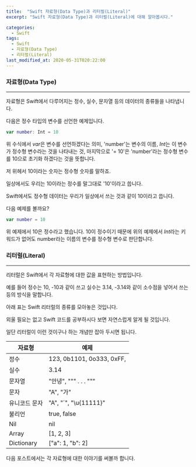 ```yaml
---
title:  "Swift 자료형(Data Type)과 리터럴(Literal)"
excerpt: "Swift 자료형(Data Type)과 리터럴(Literal)에 대해 알아봅시다."

categories:
  - Swift
tags:
  - Swift
  - 자료형(Data Type)
  - 리터럴(Literal)
last_modified_at: 2020-05-31T020:22:00
---
```


### 자료형(Data Type)

---

자료형은 Swift에서 다루어지는 정수, 실수, 문자열 등의 데이터의 종류들을 나타냅니다.

다음은 정수 타입의 변수를 선언한 예제입니다.

```swift
var number: Int = 10
```

위 수식에서 *var*은 변수를 선언하겠다는 의미, 'number'는 변수의 이름, *Int*는 이 변수가 정수형 변수라는 것을 나타내는 것, 마지막으로 '= 10'은 'number'라는 정수형 변수를 10으로 초기화 하겠다는 것을 뜻합니다.

저 위헤서 10이라는 숫자는 정수형 숫자를 말하죠.

일상에서도 우리는 10이라는 정수를 말그대로 '10'이라고 씁니다.

Swift에서도 정수형 데이터는 우리가 일상에서 쓰는 것과 같이 10이라고 씁니다.

다음 예제를 볼까요?

```swift
var number = 10
```

위 예제에서 10은 정수라고 했습니다. 10이 정수이기 때문에 위의 예제에서 *Int*라는 키워드가 없어도 number라는 이름의 변수를 정수형 변수로 판단합니다.

### 리터럴(Literal)

---

리터럴은 Swift에서 각 자료형에 대한 값을 표현하는 방법입니다.

예를 들어 정수는 10, -10과 같이 쓰고 실수는 3.14, -3.14와 같이 소수점을 넣어서 쓰는 등의 방식을 말합니다.

아래 표는 Swift 리터럴의 종류를 모아놓은 것입니다.

외울 필요는 없고 Swift 코드를 공부하시다 보면 자연스럽게 알게 될 것입니다.

일단 리터럴이 이런 것이구나 하는 개념만 잡아 두시면 됩니다.

자료형 | 예제
------ | ------
정수 | 123, 0b1101, 0o333, 0xFF,
실수 | 3.14
문자열 | "안녕", """ . . . """
문자 | "A", "가"
유니코드 문자 | "A", "´", "\u{11111}"
불리언 | true, false
Nil | nil
Array | [1, 2, 3]
Dictionary | ["a": 1, "b": 2]

다음 포스트에서는 각 자료형에 대한 이야기를 써볼까 합니다.
